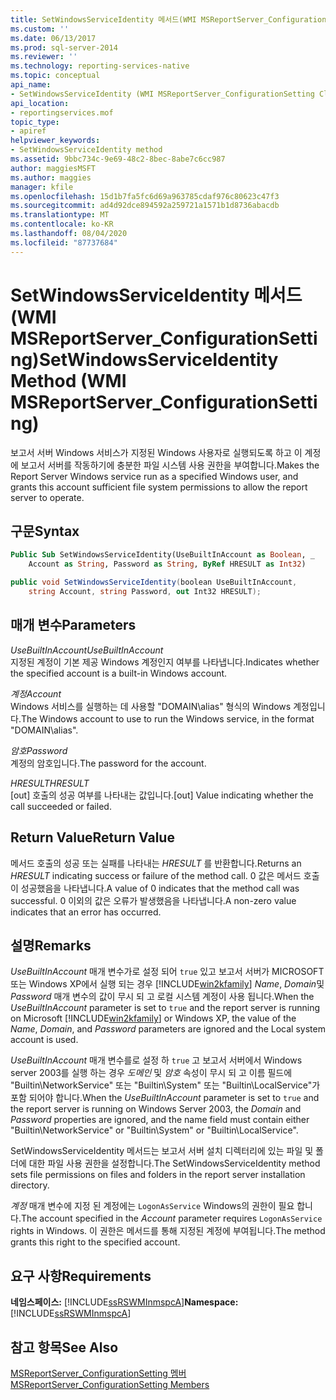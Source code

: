 ```yaml
---
title: SetWindowsServiceIdentity 메서드(WMI MSReportServer_ConfigurationSetting) | Microsoft Docs
ms.custom: ''
ms.date: 06/13/2017
ms.prod: sql-server-2014
ms.reviewer: ''
ms.technology: reporting-services-native
ms.topic: conceptual
api_name:
- SetWindowsServiceIdentity (WMI MSReportServer_ConfigurationSetting Class)
api_location:
- reportingservices.mof
topic_type:
- apiref
helpviewer_keywords:
- SetWindowsServiceIdentity method
ms.assetid: 9bbc734c-9e69-48c2-8bec-8abe7c6cc987
author: maggiesMSFT
ms.author: maggies
manager: kfile
ms.openlocfilehash: 15d1b7fa5fc6d69a963785cdaf976c80623c47f3
ms.sourcegitcommit: ad4d92dce894592a259721a1571b1d8736abacdb
ms.translationtype: MT
ms.contentlocale: ko-KR
ms.lasthandoff: 08/04/2020
ms.locfileid: "87737684"
---
```

# <a name="setwindowsserviceidentity-method-wmi-msreportserver_configurationsetting"></a><span data-ttu-id="754e2-102">SetWindowsServiceIdentity 메서드(WMI MSReportServer_ConfigurationSetting)</span><span class="sxs-lookup"><span data-stu-id="754e2-102">SetWindowsServiceIdentity Method (WMI MSReportServer_ConfigurationSetting)</span></span>
  <span data-ttu-id="754e2-103">보고서 서버 Windows 서비스가 지정된 Windows 사용자로 실행되도록 하고 이 계정에 보고서 서버를 작동하기에 충분한 파일 시스템 사용 권한을 부여합니다.</span><span class="sxs-lookup"><span data-stu-id="754e2-103">Makes the Report Server Windows service run as a specified Windows user, and grants this account sufficient file system permissions to allow the report server to operate.</span></span>  
  
## <a name="syntax"></a><span data-ttu-id="754e2-104">구문</span><span class="sxs-lookup"><span data-stu-id="754e2-104">Syntax</span></span>  
  
```vb  
Public Sub SetWindowsServiceIdentity(UseBuiltInAccount as Boolean, _  
    Account as String, Password as String, ByRef HRESULT as Int32)  
```  
  
```csharp  
public void SetWindowsServiceIdentity(boolean UseBuiltInAccount,   
    string Account, string Password, out Int32 HRESULT);  
```  
  
## <a name="parameters"></a><span data-ttu-id="754e2-105">매개 변수</span><span class="sxs-lookup"><span data-stu-id="754e2-105">Parameters</span></span>  
 <span data-ttu-id="754e2-106">*UseBuiltInAccount*</span><span class="sxs-lookup"><span data-stu-id="754e2-106">*UseBuiltInAccount*</span></span>  
 <span data-ttu-id="754e2-107">지정된 계정이 기본 제공 Windows 계정인지 여부를 나타냅니다.</span><span class="sxs-lookup"><span data-stu-id="754e2-107">Indicates whether the specified account is a built-in Windows account.</span></span>  
  
 <span data-ttu-id="754e2-108">*계정*</span><span class="sxs-lookup"><span data-stu-id="754e2-108">*Account*</span></span>  
 <span data-ttu-id="754e2-109">Windows 서비스를 실행하는 데 사용할 "DOMAIN\alias" 형식의 Windows 계정입니다.</span><span class="sxs-lookup"><span data-stu-id="754e2-109">The Windows account to use to run the Windows service, in the format "DOMAIN\alias".</span></span>  
  
 <span data-ttu-id="754e2-110">*암호*</span><span class="sxs-lookup"><span data-stu-id="754e2-110">*Password*</span></span>  
 <span data-ttu-id="754e2-111">계정의 암호입니다.</span><span class="sxs-lookup"><span data-stu-id="754e2-111">The password for the account.</span></span>  
  
 <span data-ttu-id="754e2-112">*HRESULT*</span><span class="sxs-lookup"><span data-stu-id="754e2-112">*HRESULT*</span></span>  
 <span data-ttu-id="754e2-113">[out] 호출의 성공 여부를 나타내는 값입니다.</span><span class="sxs-lookup"><span data-stu-id="754e2-113">[out] Value indicating whether the call succeeded or failed.</span></span>  
  
## <a name="return-value"></a><span data-ttu-id="754e2-114">Return Value</span><span class="sxs-lookup"><span data-stu-id="754e2-114">Return Value</span></span>  
 <span data-ttu-id="754e2-115">메서드 호출의 성공 또는 실패를 나타내는 *HRESULT* 를 반환합니다.</span><span class="sxs-lookup"><span data-stu-id="754e2-115">Returns an *HRESULT* indicating success or failure of the method call.</span></span> <span data-ttu-id="754e2-116">0 값은 메서드 호출이 성공했음을 나타냅니다.</span><span class="sxs-lookup"><span data-stu-id="754e2-116">A value of 0 indicates that the method call was successful.</span></span> <span data-ttu-id="754e2-117">0 이외의 값은 오류가 발생했음을 나타냅니다.</span><span class="sxs-lookup"><span data-stu-id="754e2-117">A non-zero value indicates that an error has occurred.</span></span>  
  
## <a name="remarks"></a><span data-ttu-id="754e2-118">설명</span><span class="sxs-lookup"><span data-stu-id="754e2-118">Remarks</span></span>  
 <span data-ttu-id="754e2-119">*UseBuiltInAccount* 매개 변수가로 설정 되어 `true` 있고 보고서 서버가 MICROSOFT 또는 Windows XP에서 실행 되는 경우 [!INCLUDE[win2kfamily](../../includes/win2kfamily-md.md)] *Name*, *Domain*및 *Password* 매개 변수의 값이 무시 되 고 로컬 시스템 계정이 사용 됩니다.</span><span class="sxs-lookup"><span data-stu-id="754e2-119">When the *UseBuiltInAccount* parameter is set to `true` and the report server is running on Microsoft [!INCLUDE[win2kfamily](../../includes/win2kfamily-md.md)] or Windows XP, the value of the *Name*, *Domain*, and *Password* parameters are ignored and the Local system account is used.</span></span>  
  
 <span data-ttu-id="754e2-120">*UseBuiltInAccount* 매개 변수를로 설정 하 `true` 고 보고서 서버에서 Windows server 2003를 실행 하는 경우 *도메인* 및 *암호* 속성이 무시 되 고 이름 필드에 "Builtin\NetworkService" 또는 "Builtin\System" 또는 "Builtin\LocalService"가 포함 되어야 합니다.</span><span class="sxs-lookup"><span data-stu-id="754e2-120">When the *UseBuiltInAccount* parameter is set to `true` and the report server is running on Windows Server 2003, the *Domain* and *Password* properties are ignored, and the name field must contain either "Builtin\NetworkService" or "Builtin\System" or "Builtin\LocalService".</span></span>  
  
 <span data-ttu-id="754e2-121">SetWindowsServiceIdentity 메서드는 보고서 서버 설치 디렉터리에 있는 파일 및 폴더에 대한 파일 사용 권한을 설정합니다.</span><span class="sxs-lookup"><span data-stu-id="754e2-121">The SetWindowsServiceIdentity method sets file permissions on files and folders in the report server installation directory.</span></span>  
  
 <span data-ttu-id="754e2-122">*계정* 매개 변수에 지정 된 계정에는 `LogonAsService` Windows의 권한이 필요 합니다.</span><span class="sxs-lookup"><span data-stu-id="754e2-122">The account specified in the *Account* parameter requires `LogonAsService` rights in Windows.</span></span> <span data-ttu-id="754e2-123">이 권한은 메서드를 통해 지정된 계정에 부여됩니다.</span><span class="sxs-lookup"><span data-stu-id="754e2-123">The method grants this right to the specified account.</span></span>  
  
## <a name="requirements"></a><span data-ttu-id="754e2-124">요구 사항</span><span class="sxs-lookup"><span data-stu-id="754e2-124">Requirements</span></span>  
 <span data-ttu-id="754e2-125">**네임스페이스:** [!INCLUDE[ssRSWMInmspcA](../../includes/ssrswminmspca-md.md)]</span><span class="sxs-lookup"><span data-stu-id="754e2-125">**Namespace:** [!INCLUDE[ssRSWMInmspcA](../../includes/ssrswminmspca-md.md)]</span></span>  
  
## <a name="see-also"></a><span data-ttu-id="754e2-126">참고 항목</span><span class="sxs-lookup"><span data-stu-id="754e2-126">See Also</span></span>  
 [<span data-ttu-id="754e2-127">MSReportServer_ConfigurationSetting 멤버</span><span class="sxs-lookup"><span data-stu-id="754e2-127">MSReportServer_ConfigurationSetting Members</span></span>](msreportserver-configurationsetting-members.md)  
  
  
